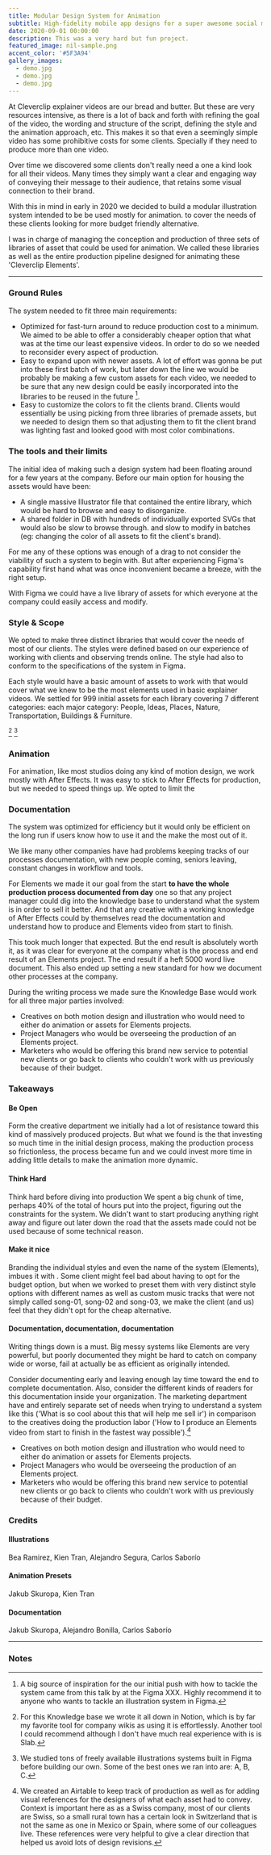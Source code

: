 ```yaml
---
title: Modular Design System for Animation
subtitle: High-fidelity mobile app designs for a super awesome social media company.
date: 2020-09-01 00:00:00
description: This was a very hard but fun project.
featured_image: nil-sample.png
accent_color: '#5F3A94'
gallery_images:
  - demo.jpg
  - demo.jpg
  - demo.jpg
---
```


At Cleverclip explainer videos are our bread and butter. But these are very resources intensive, as there is a lot of back and forth with refining the goal of the video, the  wording and structure of the script, defining the style and the animation approach, etc. This makes it so that even a seemingly simple video has some prohibitive costs for some clients. Specially if they need to produce more than one video.

Over time we discovered some clients don't really need a one a kind look for all their videos. Many times they simply want a clear and engaging way of conveying their message to their audience, that retains some visual connection to their brand.

With this in mind in early in 2020 we decided to build a modular illustration system intended to be be used mostly for animation. to cover the needs of these clients looking for more budget friendly alternative.

I was in charge of managing the conception and production of three sets of libraries of asset that could be used for animation. We called these libraries as well as the entire production pipeline designed for animating these 'Cleverclip Elements'.
****


### Ground Rules
The system needed to fit three main requirements:

* Optimized for fast-turn around to reduce production cost to a minimum. We aimed to be able to offer a considerably cheaper option that what was at the time our least expensive videos. In order to do so we needed to reconsider every aspect of production.
* Easy to expand upon with newer assets. A lot of effort was gonna be put into these first batch of work, but later down the line we would be probably be making a few custom assets for each video, we needed to be sure that any new design could be easily incorporated into the libraries to be reused in the future [^1].
* Easy to customize the colors to fit the clients brand. Clients would essentially be using picking from three libraries of premade assets, but we needed to design them so that adjusting them to fit the client brand was lighting fast and looked good with most color combinations.



### The tools and their limits
The initial idea of making such a design system had been floating around for a few years at the company.  Before our main option for housing the assets would have been:
- A single massive Illustrator file that contained the entire library, which would be hard to browse and easy to disorganize.
- A shared folder in DB with hundreds of individually exported SVGs that would also  be slow to browse through. and slow to modify in batches (eg: changing the color of all assets to fit the client's brand).

For me any of these options was enough of a drag to not consider the viability of such a system to begin with. But after experiencing Figma's capability first hand what was once inconvenient became a breeze, with the right setup.

With Figma we could have a live library of assets for which everyone at the company could easily access and modify.



### Style & Scope
We opted to make three distinct libraries that would cover the needs of most of our clients. The styles were defined based on our experience of working with clients and observing trends online. The style had also to conform to the specifications of the system in Figma.

Each style would have a basic amount of assets to work with that would cover what we knew to be the most elements used in basic explainer videos. We settled for 999 initial assets for each library covering 7 different categories:  each major category: People, Ideas, Places, Nature, Transportation, Buildings & Furniture.

[^3] [^2]


### Animation
For animation, like most studios doing any kind of motion design, we work mostly with After Effects. It was easy to stick to After Effects for production, but we needed to speed things up. We opted to limit the



### Documentation
The system was optimized for efficiency but it would only be efficient on the long run if users know how to use it and the make the most out of it.

We like many other companies have had problems keeping tracks of our processes documentation, with new people coming, seniors leaving, constant changes in workflow and tools.

For Elements we made it our goal from the start **to have the whole production process documented from day** one so that any project manager could dig into the knowledge base to understand what the system is in order to sell it better. And that any creative with a working knowledge of After Effects could by themselves read the documentation and understand how to produce and Elements video from start to finish.

This took much longer that expected. But the end result is absolutely worth it, as it was clear for everyone at the company what is the process and end result of an Elements project. The end result if a heft 5000 word live document. This also ended up setting a new standard for how we document other processes at the company.

During the writing process we made sure the Knowledge Base would work for all three major parties involved:

- Creatives on both motion design and illustration who would need to either do animation or assets for Elements projects.
- Project Managers who would be overseeing the production of an Elements project.
- Marketers who would be offering this brand new service to potential new clients or go back to clients who couldn't work with us previously because of their budget.



### Takeaways

#### Be Open
Form the creative department we initially had a lot of resistance toward this kind of massively produced projects. But what we found is the that investing so much time in the initial design process, making the production process so frictionless, the process became fun and we could invest more time in adding little details to make the animation more dynamic.

#### Think Hard
Think hard before diving into production We spent a big chunk of time, perhaps 40% of the total of hours put into the project, figuring out the constraints for the system. We didn't want to start producing anything right away and figure out later down the road that the assets made could not be used because of some technical reason.

#### Make it nice
Branding the individual styles and even the name of the system (Elements), imbues it with . Some client might feel bad about having to opt for the budget option, but when we worked to preset them with very distinct style options with different names as well as custom music tracks that were not simply called song-01, song-02 and song-03, we make the client (and us) feel that they didn't opt for the cheap alternative.

#### Documentation, documentation, documentation
Writing things down is a must. Big messy systems like Elements are very powerful, but poorly documented they might be hard to catch on company wide or worse, fail at actually be as efficient as originally intended.

Consider documenting early and leaving enough lay time toward the end to complete documentation. Also, consider the different kinds of readers for this documentation inside your organization. The marketing department have and entirely separate set of needs when trying to understand a system like this ('What is so cool about this that will help me sell ir') in comparison to the creatives doing the production labor ('How to I produce an Elements video from start to finish in the fastest way possible').[^4]

- Creatives on both motion design and illustration who would need to either do animation or assets for Elements projects.
- Project Managers who would be overseeing the production of an Elements project.
- Marketers who would be offering this brand new service to potential new clients or go back to clients who couldn't work with us previously because of their budget.

### Credits

#### Illustrations
Bea Ramirez, Kien Tran, Alejandro Segura, Carlos Saborío

#### Animation Presets
Jakub Skuropa, Kien Tran

#### Documentation
Jakub Skuropa, Alejandro Bonilla, Carlos Saborío

---

### Notes

[^1]: A big source of inspiration for the our initial push with how to tackle the system came from this talk by at the Figma XXX. Highly recommend it to anyone who wants to tackle an illustration system in Figma.
[^2]: We studied tons of freely available illustrations systems built in Figma before building our own. Some of the best ones we ran into are: A, B, C.
[^3]: For this Knowledge base we wrote it all down in Notion, which is by far my favorite tool for company wikis as using it is effortlessly. Another tool I could recommend although I don't have much real experience with is is Slab.
[^4]: We created an Airtable to keep track of production as well as for adding visual references for the designers of what each asset had to convey. Context is important here as as a Swiss company, most of our clients are Swiss, so a small rural town has a certain look in Switzerland that is not the same as one in Mexico or Spain, where some of our colleagues live. These references were very helpful to give a clear direction that helped us avoid lots of design revisions.
